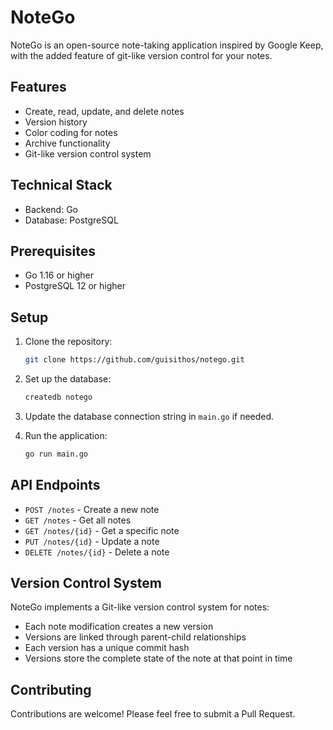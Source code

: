 # NoteGo

NoteGo is an open-source note-taking application inspired by Google Keep, with the added feature of git-like version control for your notes. 

## Features

- Create, read, update, and delete notes
- Version history 
- Color coding for notes
- Archive functionality
- Git-like version control system

## Technical Stack

- Backend: Go
- Database: PostgreSQL

## Prerequisites

- Go 1.16 or higher
- PostgreSQL 12 or higher
  

## Setup

1. Clone the repository:
   ```bash
   git clone https://github.com/guisithos/notego.git
   ```

2. Set up the database:
   ```bash
   createdb notego
   ```

3. Update the database connection string in `main.go` if needed.

4. Run the application:
   ```bash
   go run main.go
   ```

## API Endpoints

- `POST /notes` - Create a new note
- `GET /notes` - Get all notes
- `GET /notes/{id}` - Get a specific note
- `PUT /notes/{id}` - Update a note
- `DELETE /notes/{id}` - Delete a note

## Version Control System

NoteGo implements a Git-like version control system for notes:
- Each note modification creates a new version
- Versions are linked through parent-child relationships
- Each version has a unique commit hash
- Versions store the complete state of the note at that point in time

## Contributing

Contributions are welcome! Please feel free to submit a Pull Request.